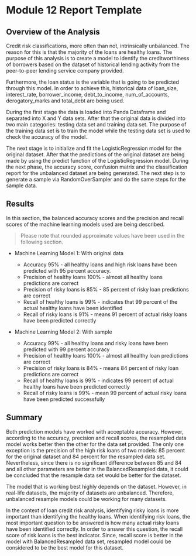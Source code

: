 # Module 12 Report Template

## Overview of the Analysis

Credit risk classifications, more often than not, intrinsically unbalanced. The reason for this is that the majority of the loans are healthy loans. The purpose of this analysis is to create a model to identify the creditworthiness of borrowers based on the dataset of historical lending activity from the peer-to-peer lending service company provided.

Furthermore, the loan status is the variable that is going to be predicted through this model. In order to achieve this, historical data of loan_size, interest_rate, borrower_income, debt_to_income, num_of_accounts, derogatory_marks and total_debt are being used.

During the first stage the data is loaded into Panda Dataframe and separated into X and Y data sets. After that the original data is divided into two main categories: testing data set and training data set. The purpose of the training data set is to train the model while the testing data set is used to check the accuracy of the model.

The next stage is to initialize and fit the LogisticRegression model for the original dataset. After that the predictions of the original dataset are being made by using the predict function of the LogisticRegression model. During the next phase, the accuracy score, confusion matrix and the classification report for the unbalanced dataset are being generated. The next step is to generate a sample via RandomOverSampler and do the same steps for the sample data.

## Results

In this section, the balanced accuracy scores and the precision and recall scores of the machine learning models used are being described.

> Please note that rounded approximate values have been used in the following section.

- Machine Learning Model 1: With original data

  - Accuracy 95% - all healthy loans and high risk loans have been predicted with 95 percent accuracy.
  - Precision of healthy loans 100% - almost all healthy loans predictions are correct
  - Precision of risky loans is 85% - 85 percent of risky loan predictions are correct
  - Recall of healthy loans is 99% - indicates that 99 percent of the actual healthy loans have been identified
  - Recall of risky loans is 91% - means 91 percent of actual risky loans have been predicted correctly

- Machine Learning Model 2: With sample

  - Accuracy 99% - all healthy loans and risky loans have been predicted with 99 percent accuracy
  - Precision of healthy loans 100% - almost all healthy loan predictions are correct
  - Precision of risky loans is 84% - means 84 percent of risky loan predictions are correct
  - Recall of healthy loans is 99% - indicates 99 percent of actual healthy loans have been predicted correctly
  - Recall of risky loans is 99% - mean 99 percent of actual risky loans have been predicted successfully

## Summary

Both prediction models have worked with acceptable accuracy. However, according to the accuracy, precision and recall scores, the resampled data model works better then the other for the data set provided. The only one exception is the precision of the high risk loans of two models: 85 percent for the original dataset and 84 percent for the resampled data set. Nevertheless, since there is no significant difference between 85 and 84 and all other parameters are better in the BalancedResampled data, it could be concluded that the resample data set would be better for the dataset.

The model that is working best highly depends on the dataset. However, in real-life datasets, the majority of datasets are unbalanced. Therefore, unbalanced resample models could be working for many datasets.

In the context of loan credit risk analysis, identifying risky loans is more important than identifying the healthy loans. When identifying risk loans, the most important question to be answered is how many actual risky loans have been identified correctly. In order to answer this question, the recall score of risk loans is the best indicator. Since, recall score is better in the model with BalancedResampled data set, resampled model could be considered to be the best model for this dataset.
